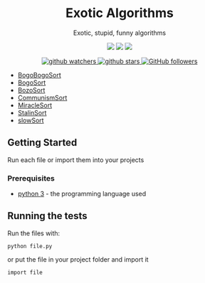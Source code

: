 <h1 align="center">Exotic Algorithms</h1>
<p align="center">
  Exotic, stupid, funny algorithms
</p>
<p align="center">
  <a target="_blank" href="https://github.com/joscha0/ExoticAlgorithms" title="Source: GitHub"><img src="https://img.shields.io/badge/source-GitHub-303030.svg?style=flat-square"></a>
  <a target="_blank" href="https://choosealicense.com/licenses/mit/" title="License: MIT"><img src="https://img.shields.io/badge/license-MIT-blue.svg?style=flat-square"></a>
  <a href="https://docs.python.org/3/index.html"><img src="https://img.shields.io/badge/python-3.6-blue.svg"/></a>
</p>
<p align="center">
  <a target="_blank" href="https://github.com/joscha0/ExoticAlgorithms"><img src="https://img.shields.io/github/watchers/joscha0/ExoticAlgorithms.svg?style=social&label=Watch" alt="github watchers">   </a>
  <a target="_blank" href="https://github.com/joscha0/ExoticAlgorithms"><img src="https://img.shields.io/github/stars/joscha0/ExoticAlgorithms.svg?style=social&label=Star" alt="github stars">   </a>
  <a target="_blank" href="https://github.com/joscha0/ExoticAlgorithms" title="Follow @joscha0 on GitHub"><img src="https://img.shields.io/github/followers/joscha0.svg?style=social&label=Follow" alt="GitHub followers">
  </a>
</p>

 - [BogoBogoSort](https://github.com/joscha0/ExoticAlgorithms/blob/master/BogoBogoSort.py "BogoBogoSort")
 - [BogoSort](https://github.com/joscha0/ExoticAlgorithms/blob/master/BogoSort.py "BogoSort")
 - [BozoSort](https://github.com/joscha0/ExoticAlgorithms/blob/master/BozoSort.py "BozoSort")
 - [CommunismSort](https://github.com/joscha0/ExoticAlgorithms/blob/master/CommunismSort.py "CommunismSort")
 - [MiracleSort](https://github.com/joscha0/ExoticAlgorithms/blob/master/MiracleSort.py "MiracleSort")
 - [StalinSort](https://github.com/joscha0/ExoticAlgorithms/blob/master/StalinSort.py "StalinSort")
 - [slowSort](https://github.com/joscha0/ExoticAlgorithms/blob/master/slowSort.py "slowSort")

## Getting Started

Run each file or import them into your projects

### Prerequisites
* [python 3](https://www.python.org/downloads/) - the programming language used

## Running the tests

Run the files with:
```
python file.py
```
or put the file in your project folder and import it
```
import file
```
